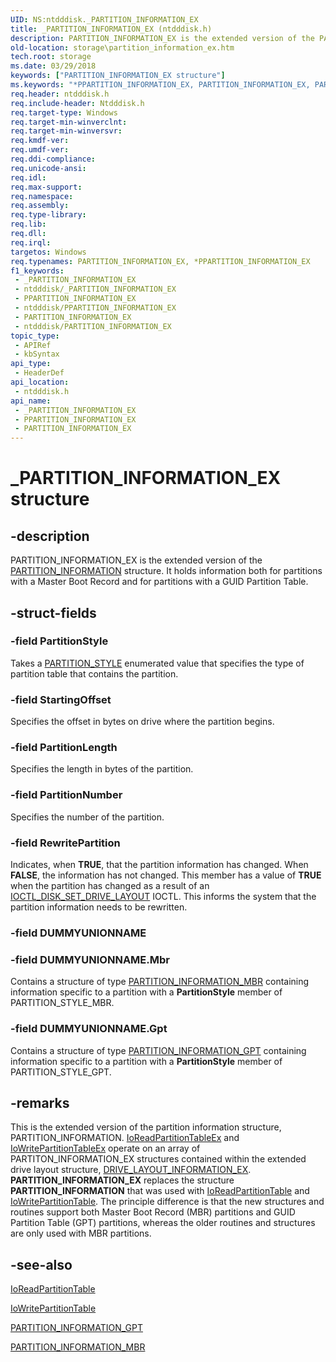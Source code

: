 ```yaml
---
UID: NS:ntdddisk._PARTITION_INFORMATION_EX
title: _PARTITION_INFORMATION_EX (ntdddisk.h)
description: PARTITION_INFORMATION_EX is the extended version of the PARTITION_INFORMATION structure. It holds information both for partitions with a Master Boot Record and for partitions with a GUID Partition Table.
old-location: storage\partition_information_ex.htm
tech.root: storage
ms.date: 03/29/2018
keywords: ["PARTITION_INFORMATION_EX structure"]
ms.keywords: "*PPARTITION_INFORMATION_EX, PARTITION_INFORMATION_EX, PARTITION_INFORMATION_EX structure [Storage Devices], PPARTITION_INFORMATION_EX, PPARTITION_INFORMATION_EX structure pointer [Storage Devices], _PARTITION_INFORMATION_EX, ntdddisk/PARTITION_INFORMATION_EX, ntdddisk/PPARTITION_INFORMATION_EX, storage.partition_information_ex, structs-disk_459428ff-6869-41c6-b72f-94721018f66e.xml"
req.header: ntdddisk.h
req.include-header: Ntdddisk.h
req.target-type: Windows
req.target-min-winverclnt: 
req.target-min-winversvr: 
req.kmdf-ver: 
req.umdf-ver: 
req.ddi-compliance: 
req.unicode-ansi: 
req.idl: 
req.max-support: 
req.namespace: 
req.assembly: 
req.type-library: 
req.lib: 
req.dll: 
req.irql: 
targetos: Windows
req.typenames: PARTITION_INFORMATION_EX, *PPARTITION_INFORMATION_EX
f1_keywords:
 - _PARTITION_INFORMATION_EX
 - ntdddisk/_PARTITION_INFORMATION_EX
 - PPARTITION_INFORMATION_EX
 - ntdddisk/PPARTITION_INFORMATION_EX
 - PARTITION_INFORMATION_EX
 - ntdddisk/PARTITION_INFORMATION_EX
topic_type:
 - APIRef
 - kbSyntax
api_type:
 - HeaderDef
api_location:
 - ntdddisk.h
api_name:
 - _PARTITION_INFORMATION_EX
 - PPARTITION_INFORMATION_EX
 - PARTITION_INFORMATION_EX
---
```


# _PARTITION_INFORMATION_EX structure


## -description

PARTITION_INFORMATION_EX is the extended version of the [PARTITION_INFORMATION](ns-ntdddisk-_partition_information.md) structure. It holds information both for partitions with a Master Boot Record and for partitions with a GUID Partition Table.

## -struct-fields

### -field PartitionStyle

Takes a [PARTITION_STYLE](/previous-versions/windows/hardware/drivers/ff563773(v=vs.85)) enumerated value that specifies the type of partition table that contains the partition.

### -field StartingOffset

Specifies the offset in bytes on drive where the partition begins.

### -field PartitionLength

Specifies the length in bytes of the partition.

### -field PartitionNumber

Specifies the number of the partition.

### -field RewritePartition

Indicates, when **TRUE**, that the partition information has changed. When **FALSE**, the information has not changed. This member has a value of **TRUE** when the partition has changed as a result of an [IOCTL_DISK_SET_DRIVE_LAYOUT](ni-ntdddisk-ioctl_disk_set_drive_layout.md) IOCTL. This informs the system that the partition information needs to be rewritten.

### -field DUMMYUNIONNAME

### -field DUMMYUNIONNAME.Mbr

Contains a structure of type [PARTITION_INFORMATION_MBR](ns-ntdddisk-_partition_information_mbr.md) containing information specific to a partition with a **PartitionStyle** member of PARTITION_STYLE_MBR.

### -field DUMMYUNIONNAME.Gpt

Contains a structure of type [PARTITION_INFORMATION_GPT](ns-ntdddisk-_partition_information_gpt.md) containing information specific to a partition with a **PartitionStyle** member of PARTITION_STYLE_GPT.

## -remarks

This is the extended version of the partition information structure, PARTITION_INFORMATION. [IoReadPartitionTableEx](../ntddk/nf-ntddk-ioreadpartitiontableex.md) and [IoWritePartitionTableEx](../ntddk/nf-ntddk-iowritepartitiontableex.md) operate on an array of PARTITON_INFORMATION_EX structures contained within the extended drive layout structure, [DRIVE_LAYOUT_INFORMATION_EX](ns-ntdddisk-_drive_layout_information_ex.md). **PARTITION_INFORMATION_EX** replaces the structure **PARTITION_INFORMATION** that was used with [IoReadPartitionTable](../ntddk/nf-ntddk-ioreadpartitiontable.md) and [IoWritePartitionTable](../ntddk/nf-ntddk-iowritepartitiontable.md). The principle difference is that the new structures and routines support both Master Boot Record (MBR) partitions and GUID Partition Table (GPT) partitions, whereas the older routines and structures are only used with MBR partitions.

## -see-also

[IoReadPartitionTable](../ntddk/nf-ntddk-ioreadpartitiontable.md)

[IoWritePartitionTable](../ntddk/nf-ntddk-iowritepartitiontable.md)

[PARTITION_INFORMATION_GPT](ns-ntdddisk-_partition_information_gpt.md)

[PARTITION_INFORMATION_MBR](ns-ntdddisk-_partition_information_mbr.md)

